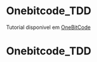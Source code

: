 # Onebitcode_TDD

Tutorial disponivel  em [OneBitCode](https://onebitcode.com/course/minicurso-de-testes/)
# Onebitcode_TDD
